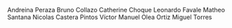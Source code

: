 Andreina Peraza
Bruno Collazo
Catherine Choque
Leonardo Favale
Matheo Santana
Nicolas Castera Pintos
Víctor Manuel Olea Ortiz
Miguel Torres

